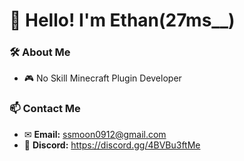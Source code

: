 # 👋 Hello! I'm Ethan(27ms__)

### 🛠 About Me
- 🎮 No Skill Minecraft Plugin Developer
### 📫 Contact Me
- ✉ **Email:** ssmoon0912@gmail.com
- 💬 **Discord:** https://discord.gg/4BVBu3ftMe

